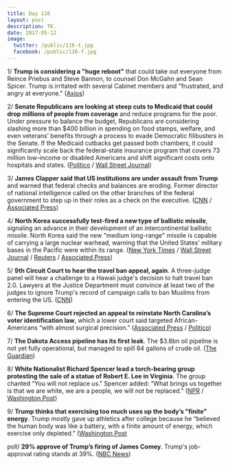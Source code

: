 ```yaml
---
title: Day 116
layout: post
description: TK.
date: 2017-05-12
image:
  twitter: /public/116-t.jpg
  facebook: /public/116-f.jpg
---
```


1/ **Trump is considering a "huge reboot"** that could take out everyone from Reince Priebus and Steve Bannon, to counsel Don McGahn and Sean Spicer. Trump is irritated with several Cabinet members and "frustrated, and angry at everyone." ([Axios](https://www.axios.com/scoop-trump-irked-at-cabinet-and-staff-mulls-sweeping-shake-up-2407137307.html))

2/ **Senate Republicans are looking at steep cuts to Medicaid that could drop millions of people from coverage** and reduce programs for the poor. Under pressure to balance the budget, Republicans are considering slashing more than $400 billion in spending on food stamps, welfare, and even veterans’ benefits through a process to evade Democratic filibusters in the Senate. If the Medicaid cutbacks get passed both chambers, it could significantly scale back the federal-state insurance program that covers 73 million low-income or disabled Americans and shift significant costs onto hospitals and states. ([Politico](http://www.politico.com/story/2017/05/14/republicans-cuts-programs-food-stamps-welfare-veterans-238314) / 
[Wall Street Journal](https://www.wsj.com/articles/senate-conservatives-look-to-slash-medicaid-1494759603))

3/ **James Clapper said that US institutions are under assault from  Trump** and warned that federal checks and balances are eroding. Former director of national intelligence called on the other branches of the federal government to step up in their roles as a check on the executive. ([CNN](http://www.cnn.com/2017/05/14/politics/james-clapper-russia-collusion/) / [Associated Press](https://apnews.com/cb66aa5a3a7c41a8952f19f41427d10c/Clapper:-US-govt-'under-assault'-by-Trump-after-Comey-firing))

4/ **North Korea successfully test-fired a new type of ballistic missile**, signaling an advance in their development of an intercontinental ballistic missile. North Korea said the new "medium long-range" missile is capable of carrying a large nuclear warhead, warning that the United States’ military bases in the Pacific were within its range. ([New York Times](https://www.nytimes.com/2017/05/14/world/asia/north-korea-missile-nuclear.html) / [Wall Street Journal](https://www.wsj.com/articles/north-korea-launches-possible-ballistic-missile-south-korean-news-agency-reports-1494713029) / [Reuters](http://www.reuters.com/article/us-northkorea-missiles-idUSKCN18A12B) / [Associated Press](https://apnews.com/b4c2baf162034bfc9194691f2d1507b8/North-Korea:-New-long-range-missile-can-carry-heavy-nuke))

5/ **9th Circuit Court to hear the travel ban appeal, again**. A three-judge panel will hear a challenge to a Hawaii judge's decision to halt travel ban 2.0. Lawyers at the Justice Department must convince at least two of the judges to ignore Trump's record of campaign calls to ban Muslims from entering the US. ([CNN](http://www.cnn.com/2017/05/15/politics/9th-circuit-travel-ban-hearing-round-two/))

6/ **The Supreme Court rejected an appeal to reinstate North Carolina’s voter identification law**, which a lower court said targeted African-Americans “with almost surgical precision.” ([Associated Press](https://apnews.com/14137a2d20cf4595a5121c9298b47c46/Supreme-Court-rejects-appeal-over-NC-voter-ID-law) / [Politico](http://www.politico.com/story/2017/05/15/supreme-court-leaves-in-place-a-ruling-that-struck-down-ncs-voter-id-law-238392))

7/ **The Dakota Access pipeline has its first leak**. The $3.8bn oil pipeline is not yet fully operational, but managed to spill 84 gallons of crude oil. ([The Guardian](https://www.theguardian.com/us-news/2017/may/10/dakota-access-pipeline-first-oil-leak))

8/ **White Nationalist Richard Spencer lead a torch-bearing group protesting the sale of a statue of Robert E. Lee in Virginia**. The group chanted “You will not replace us." Spencer added: “What brings us together is that we are white, we are a people, we will not be replaced." ([NPR](http://www.npr.org/sections/thetwo-way/2017/05/14/528363829/richard-spencer-leads-group-protesting-sale-of-confederate-statue) / [Washington Post](https://www.washingtonpost.com/local/virginia-politics/alt-rights-richard-spencer-leads-torch-bearing-protesters-defending-lee-statue/2017/05/14/766aaa56-38ac-11e7-9e48-c4f199710b69_story.html))

9/ **Trump thinks that exercising too much uses up the body’s "finite" energy**. Trump mostly gave up athletics after college because he “believed the human body was like a battery, with a finite amount of energy, which exercise only depleted.” ([Washington Post](https://www.washingtonpost.com/national/health-science/trump-thinks-that-exercising-too-much-uses-up-the-bodys-finite-energy/2017/05/12/bb0b9bda-365d-11e7-b4ee-434b6d506b37_story.html)

poll/ **29% approve of Trump’s firing of James Comey**. Trump's job-approval rating stands at 39%. ([NBC News](http://www.nbcnews.com/politics/donald-trump/nbc-wsj-poll-just-29-percent-approve-trump-s-firing-n759196))